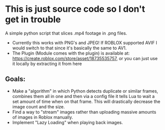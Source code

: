 # This is just source code so I don't get in trouble

A simple python script that slices .mp4 footage in .png files.

- Currently this works with PNG's and JPEG! If ROBLOX supported AVIF I would switch to that since it's basically the same to AV1.
- The Plugin (Module comes with the plugin) is available at: https://create.roblox.com/store/asset/18735535757, or you can just use it locally by extracting it from here

## Goals:
- Make a "algorithm" in which Python detects duplicate or similar frames, combines them all in one and then via a config file it tells Lua to wait a set amount of time when on that frame. This will drastically decrease the image count and the size.
- Find a way to "stream" images rather than uploading massive amounts of images in Roblox manually.
- Implement "Lazy Loading" when playing back images.
